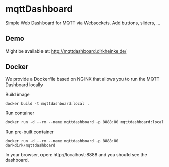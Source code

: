# mqttDashboard
Simple Web Dashboard for MQTT via Websockets. Add buttons, sliders, ... 


## Demo 

Might be available at: http://mqttdashboard.dirkheinke.de/


## Docker

We provide a Dockerfile based on NGINX that allows you to run the MQTT Dashboard locally

Build image

```
docker build -t mqttdashboard:local .
```

Run container

```
docker run -d --rm --name mqttdashboard -p 8888:80 mqttdashboard:local
```

Run pre-built container

```
docker run -d --rm --name mqttdashboard -p 8888:80 darkdirk/mqttdashboard
```

In your browser, open: http://localhost:8888 and you should see the dashboard.
